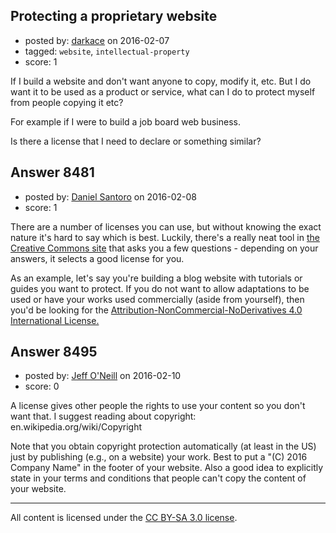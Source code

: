 ## Protecting a proprietary website

- posted by: [darkace](https://stackexchange.com/users/2823302/darkace) on 2016-02-07
- tagged: `website`, `intellectual-property`
- score: 1

If I build a website and don't want anyone to copy, modify it, etc. But I do want it to be used as a product or service, what can I do to protect myself from people copying it etc?

For example if I were to build a job board web business.

Is there a license that I need to declare or something similar?


## Answer 8481

- posted by: [Daniel Santoro](https://stackexchange.com/users/3143116/daniel-santoro) on 2016-02-08
- score: 1

<p>There are a number of licenses you can use, but without knowing the exact nature it's hard to say which is best. Luckily, there's a really neat tool in <a href="http://creativecommons.org/choose/" rel="nofollow">the Creative Commons site</a> that asks you a few questions - depending on your answers, it selects a good license for you.</p>

<p>As an example, let's say you're building a blog website with tutorials or guides you want to protect. If you do not want to allow adaptations to be used or have your works used commercially (aside from yourself), then you'd be looking for the <a href="http://creativecommons.org/licenses/by-nc-nd/4.0/" rel="nofollow">Attribution-NonCommercial-NoDerivatives 4.0 International License.</a></p>



## Answer 8495

- posted by: [Jeff O'Neill](https://stackexchange.com/users/46273/jeff-o-neill) on 2016-02-10
- score: 0

A license gives other people the rights to use your content so you don't want that. I suggest reading about copyright: en.wikipedia.org/wiki/Copyright

Note that you obtain copyright protection automatically (at least in the US) just by publishing (e.g., on a website) your work.  Best to put a "(C) 2016 Company Name" in the footer of your website.  Also a good idea to explicitly state in your terms and conditions that people can't copy the content of your website.



---

All content is licensed under the [CC BY-SA 3.0 license](https://creativecommons.org/licenses/by-sa/3.0/).
